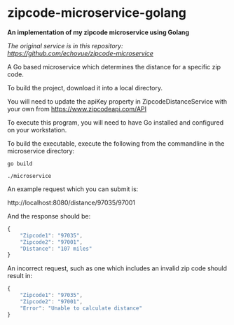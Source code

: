 # zipcode-microservice-golang

**An implementation of my zipcode microservice using Golang**

*The original service is in this repository: https://github.com/echovue/zipcode-microservice*

A Go based microservice which determines the distance for a specific zip code.

To build the project, download it into a local directory.

You will need to update the apiKey property in ZipcodeDistanceService with your own from https://www.zipcodeapi.com/API

To execute this program, you will need to have Go installed and configured on your workstation.

To build the executable, execute the following from the commandline in the microservice directory:

`go build`

`./microservice`

An example request which you can submit is:

http://localhost:8080/distance/97035/97001

And the response should be:

```javascript
{
    "Zipcode1": "97035",
    "Zipcode2": "97001",
    "Distance": "107 miles"
}
```

An incorrect request, such as one which includes an invalid zip code should result in:

```javascript
{
    "Zipcode1": "97035",
    "Zipcode2": "97001",
    "Error": "Unable to calculate distance"
}
```


